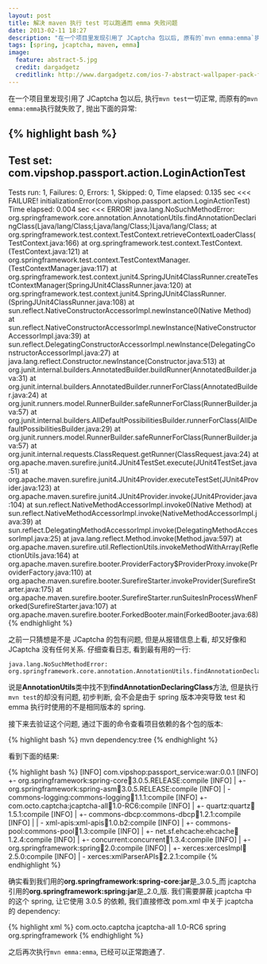 ```yaml
---
layout: post
title: 解决 maven 执行 test 可以跑通而 emma 失败问题
date: 2013-02-11 18:27
description: "在一个项目里发现引用了 JCaptcha 包以后, 原有的`mvn emma:emma`执行就失败了, 折腾了好久才解决, 下面来说说解决思路"
tags: [spring, jcaptcha, maven, emma]
image:
  feature: abstract-5.jpg
  credit: dargadgetz
  creditlink: http://www.dargadgetz.com/ios-7-abstract-wallpaper-pack-for-iphone-5-and-ipod-touch-retina/
---
```

在一个项目里发现引用了 JCaptcha 包以后, 执行`mvn test`一切正常, 而原有的`mvn emma:emma`执行就失败了, 抛出下面的异常:

{% highlight bash %}
-------------------------------------------------------------------------------
Test set: com.vipshop.passport.action.LoginActionTest
-------------------------------------------------------------------------------
Tests run: 1, Failures: 0, Errors: 1, Skipped: 0, Time elapsed: 0.135 sec <<< FAILURE!
initializationError(com.vipshop.passport.action.LoginActionTest)  Time elapsed: 0.004 sec  <<< ERROR!
java.lang.NoSuchMethodError: org.springframework.core.annotation.AnnotationUtils.findAnnotationDeclaringClass(Ljava/lang/Class;Ljava/lang/Class;)Ljava/lang/Class;
	at org.springframework.test.context.TestContext.retrieveContextLoaderClass(TestContext.java:166)
	at org.springframework.test.context.TestContext.<init>(TestContext.java:121)
	at org.springframework.test.context.TestContextManager.<init>(TestContextManager.java:117)
	at org.springframework.test.context.junit4.SpringJUnit4ClassRunner.createTestContextManager(SpringJUnit4ClassRunner.java:120)
	at org.springframework.test.context.junit4.SpringJUnit4ClassRunner.<init>(SpringJUnit4ClassRunner.java:108)
	at sun.reflect.NativeConstructorAccessorImpl.newInstance0(Native Method)
	at sun.reflect.NativeConstructorAccessorImpl.newInstance(NativeConstructorAccessorImpl.java:39)
	at sun.reflect.DelegatingConstructorAccessorImpl.newInstance(DelegatingConstructorAccessorImpl.java:27)
	at java.lang.reflect.Constructor.newInstance(Constructor.java:513)
	at org.junit.internal.builders.AnnotatedBuilder.buildRunner(AnnotatedBuilder.java:31)
	at org.junit.internal.builders.AnnotatedBuilder.runnerForClass(AnnotatedBuilder.java:24)
	at org.junit.runners.model.RunnerBuilder.safeRunnerForClass(RunnerBuilder.java:57)
	at org.junit.internal.builders.AllDefaultPossibilitiesBuilder.runnerForClass(AllDefaultPossibilitiesBuilder.java:29)
	at org.junit.runners.model.RunnerBuilder.safeRunnerForClass(RunnerBuilder.java:57)
	at org.junit.internal.requests.ClassRequest.getRunner(ClassRequest.java:24)
	at org.apache.maven.surefire.junit4.JUnit4TestSet.execute(JUnit4TestSet.java:51)
	at org.apache.maven.surefire.junit4.JUnit4Provider.executeTestSet(JUnit4Provider.java:123)
	at org.apache.maven.surefire.junit4.JUnit4Provider.invoke(JUnit4Provider.java:104)
	at sun.reflect.NativeMethodAccessorImpl.invoke0(Native Method)
	at sun.reflect.NativeMethodAccessorImpl.invoke(NativeMethodAccessorImpl.java:39)
	at sun.reflect.DelegatingMethodAccessorImpl.invoke(DelegatingMethodAccessorImpl.java:25)
	at java.lang.reflect.Method.invoke(Method.java:597)
	at org.apache.maven.surefire.util.ReflectionUtils.invokeMethodWithArray(ReflectionUtils.java:164)
	at org.apache.maven.surefire.booter.ProviderFactory$ProviderProxy.invoke(ProviderFactory.java:110)
	at org.apache.maven.surefire.booter.SurefireStarter.invokeProvider(SurefireStarter.java:175)
	at org.apache.maven.surefire.booter.SurefireStarter.runSuitesInProcessWhenForked(SurefireStarter.java:107)
	at org.apache.maven.surefire.booter.ForkedBooter.main(ForkedBooter.java:68)
{% endhighlight %}

之前一只猜想是不是 JCaptcha 的包有问题, 但是从报错信息上看, 却又好像和 JCaptcha 没有任何关系. 仔细查看日志, 看到最有用的一行:

    java.lang.NoSuchMethodError: org.springframework.core.annotation.AnnotationUtils.findAnnotationDeclaringClass(Ljava/lang/Class;Ljava/lang/Class;)Ljava/lang/Class;

说是**AnnotationUtils**类中找不到**findAnnotationDeclaringClass**方法, 但是执行`mvn test`的却没有问题, 初步判断, 会不会是由于 spring 版本冲突导致 test 和 emma 执行时使用的不是相同版本的 spring.

接下来去验证这个问题, 通过下面的命令查看项目依赖的各个包的版本:

{% highlight bash %}
mvn dependency:tree
{% endhighlight %}

看到下面的结果:

{% highlight bash %}
[INFO] com.vipshop:passport_service:war:0.0.1
[INFO] +- org.springframework:spring-core:jar:3.0.5.RELEASE:compile
[INFO] |  +- org.springframework:spring-asm:jar:3.0.5.RELEASE:compile
[INFO] |  \- commons-logging:commons-logging:jar:1.1.1:compile
[INFO] +- com.octo.captcha:jcaptcha-all:jar:1.0-RC6:compile
[INFO] |  +- quartz:quartz:jar:1.5.1:compile
[INFO] |  +- commons-dbcp:commons-dbcp:jar:1.2.1:compile
[INFO] |  |  \- xml-apis:xml-apis:jar:1.0.b2:compile
[INFO] |  +- commons-pool:commons-pool:jar:1.3:compile
[INFO] |  +- net.sf.ehcache:ehcache:jar:1.2.4:compile
[INFO] |  +- concurrent:concurrent:jar:1.3.4:compile
[INFO] |  +- org.springframework:spring:jar:2.0:compile
[INFO] |  +- xerces:xercesImpl:jar:2.5.0:compile
[INFO] |  \- xerces:xmlParserAPIs:jar:2.2.1:compile
{% endhighlight %}

确实看到我们用的**org.springframework:spring-core:jar**是_3.0.5_而 jcaptcha 引用的**org.springframework:spring:jar**是_2.0_版.
我们需要屏蔽 jcaptcha 中的这个 spring, 让它使用 3.0.5 的依赖, 我们直接修改 pom.xml 中关于 jcaptcha 的 dependency:

{% highlight xml %}
<dependency>
  <groupId>com.octo.captcha</groupId>
  <artifactId>jcaptcha-all</artifactId>
  <version>1.0-RC6</version>
  <exclusions>
    <exclusion>
      <artifactId>spring</artifactId>
      <groupId>org.springframework</groupId>
    </exclusion>
  </exclusions>
</dependency>
{% endhighlight %}

之后再次执行`mvn emma:emma`, 已经可以正常跑通了.
